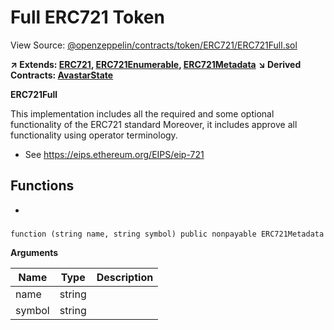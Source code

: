# Full ERC721 Token

View Source: [@openzeppelin/contracts/token/ERC721/ERC721Full.sol](https://github.com/Dapp-Wizards/Avastars-Contracts/@openzeppelin/contracts/token/ERC721/ERC721Full.sol)

**↗ Extends: [ERC721](ERC721.md), [ERC721Enumerable](ERC721Enumerable.md), [ERC721Metadata](ERC721Metadata.md)**
**↘ Derived Contracts: [AvastarState](AvastarState.md)**

**ERC721Full**

This implementation includes all the required and some optional functionality of the ERC721 standard
Moreover, it includes approve all functionality using operator terminology.
 * See https://eips.ethereum.org/EIPS/eip-721

## Functions

- [](#)

### 

```solidity
function (string name, string symbol) public nonpayable ERC721Metadata 
```

**Arguments**

| Name        | Type           | Description  |
| ------------- |------------- | -----|
| name | string |  | 
| symbol | string |  | 


